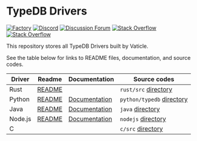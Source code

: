 # TypeDB Drivers

[![Factory](https://factory.vaticle.com/api/status/vaticle/typedb-driver/badge.svg)](https://factory.vaticle.com/vaticle/typedb-driver)
[![Discord](https://img.shields.io/discord/665254494820368395?color=7389D8&label=chat&logo=discord&logoColor=ffffff)](https://vaticle.com/discord)
[![Discussion Forum](https://img.shields.io/discourse/https/forum.vaticle.com/topics.svg)](https://forum.vaticle.com)
[![Stack Overflow](https://img.shields.io/badge/stackoverflow-typedb-796de3.svg)](https://stackoverflow.com/questions/tagged/typedb)
[![Stack Overflow](https://img.shields.io/badge/stackoverflow-typeql-3dce8c.svg)](https://stackoverflow.com/questions/tagged/typeql)

This repository stores all TypeDB Drivers built by Vaticle.

See the table below for links to README files, documentation, and source codes.

| Driver  | Readme                                                                             | Documentation                                                                 | Source codes                                                                                         |
|---------|------------------------------------------------------------------------------------|-------------------------------------------------------------------------------|------------------------------------------------------------------------------------------------------|
| Rust    | [README](https://github.com/vaticle/typedb-driver/tree/development/rust/README.md) |                                                                 | `rust/src` [directory](https://github.com/vaticle/typedb-driver/tree/development/rust/src)           |
| Python  | [README](https://github.com/vaticle/typedb-driver/tree/development/python/README.md) | [Documentation](https://typedb.com/docs/clients/2.x/python/python-overview)   | `python/typedb` [directory](https://github.com/vaticle/typedb-driver/tree/development/python/typedb) |
| Java    | [README](https://github.com/vaticle/typedb-driver/tree/development/java/README.md) | [Documentation](https://typedb.com/docs/clients/2.x/java/java-overview)       | `java` [directory](https://github.com/vaticle/typedb-driver/tree/development/java)                   |
| Node.js | [README](https://github.com/vaticle/typedb-driver/tree/development/nodejs/README.md) | [Documentation](https://typedb.com/docs/clients/2.x/node-js/node-js-overview) | `nodejs` [directory](https://github.com/vaticle/typedb-driver/tree/development/nodejs)               |
| C       |    |                                                                               | `c/src` [directory](https://github.com/vaticle/typedb-driver/tree/development/c/src)                 |
